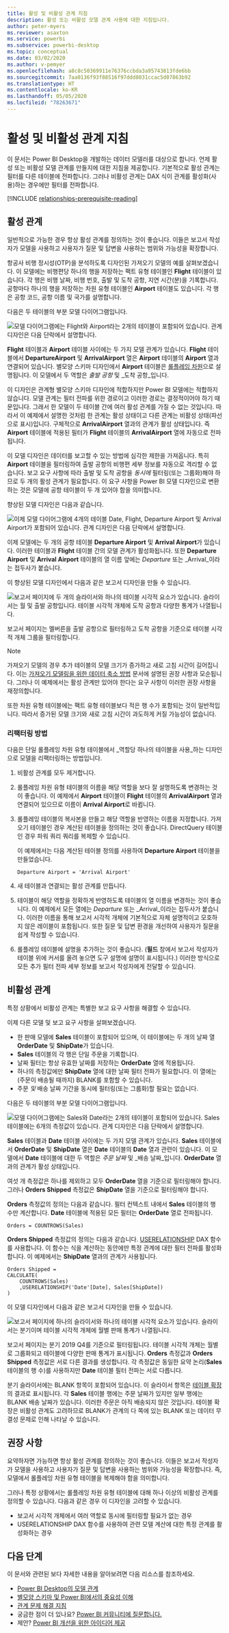 ```yaml
---
title: 활성 및 비활성 관계 지침
description: 활성 또는 비활성 모델 관계 사용에 대한 지침입니다.
author: peter-myers
ms.reviewer: asaxton
ms.service: powerbi
ms.subservice: powerbi-desktop
ms.topic: conceptual
ms.date: 03/02/2020
ms.author: v-pemyer
ms.openlocfilehash: a8c8c50369911e76376ccbda3a95743813fde6bb
ms.sourcegitcommit: 7aa0136f93f88516f97ddd8031ccac5d07863b92
ms.translationtype: HT
ms.contentlocale: ko-KR
ms.lasthandoff: 05/05/2020
ms.locfileid: "78263671"
---
```

# <a name="active-vs-inactive-relationship-guidance"></a>활성 및 비활성 관계 지침

이 문서는 Power BI Desktop을 개발하는 데이터 모델러를 대상으로 합니다. 언제 활성 또는 비활성 모델 관계를 만들지에 대한 지침을 제공합니다. 기본적으로 활성 관계는 필터를 다른 테이블에 전파합니다. 그러나 비활성 관계는 DAX 식이 관계를 활성화(사용)하는 경우에만 필터를 전파합니다.

[!INCLUDE [relationships-prerequisite-reading](includes/relationships-prerequisite-reading.md)]

## <a name="active-relationships"></a>활성 관계

일반적으로 가능한 경우 항상 활성 관계를 정의하는 것이 좋습니다. 이들은 보고서 작성자가 모델을 사용하고 사용자가 질문 및 답변을 사용하는 범위와 가능성을 확장합니다.

항공사 비행 정시성(OTP)을 분석하도록 디자인된 가져오기 모델의 예를 살펴보겠습니다. 이 모델에는 비행편당 하나의 행을 저장하는 팩트 유형 테이블인 **Flight** 테이블이 있습니다. 각 행은 비행 날짜, 비행 번호, 출발 및 도착 공항, 지연 시간(분)을 기록합니다. 공항마다 하나의 행을 저장하는 차원 유형 테이블인 **Airport** 테이블도 있습니다. 각 행은 공항 코드, 공항 이름 및 국가를 설명합니다.

다음은 두 테이블의 부분 모델 다이어그램입니다.

![모델 다이어그램에는 Flight와 Airport라는 2개의 테이블이 포함되어 있습니다. 관계 디자인은 다음 단락에서 설명합니다.](media/relationships-active-inactive/flight-model-1.png)

**Flight** 테이블과 **Airport** 테이블 사이에는 두 가지 모델 관계가 있습니다. **Flight** 테이블에서 **DepartureAirport** 및 **ArrivalAirport** 열은 **Airport** 테이블의 **Airport** 열과 연결되어 있습니다. 별모양 스키마 디자인에서 **Airport** 테이블은 [롤플레잉 차원](star-schema.md#role-playing-dimensions)으로 설명됩니다. 이 모델에서 두 역할은 _출발 공항_ 및 _도착 공항_입니다.

이 디자인은 관계형 별모양 스키마 디자인에 적합하지만 Power BI 모델에는 적합하지 않습니다. 모델 관계는 필터 전파를 위한 경로이고 이러한 경로는 결정적이어야 하기 때문입니다. 그래서 한 모델이 두 테이블 간에 여러 활성 관계를 가질 수 없는 것입니다. 따라서 이 예제에서 설명한 것처럼 한 관계는 활성 상태이고 다른 관계는 비활성 상태(파선으로 표시)입니다. 구체적으로 **ArrivalAirport** 열과의 관계가 활성 상태입니다. 즉 **Airport** 테이블에 적용된 필터가 **Flight** 테이블의 **ArrivalAirport** 열에 자동으로 전파됩니다.

이 모델 디자인은 데이터를 보고할 수 있는 방법에 심각한 제한을 가져옵니다. 특히 **Airport** 테이블을 필터링하여 출발 공항의 비행편 세부 정보를 자동으로 격리할 수 없습니다. 보고 요구 사항에 따라 출발 및 도착 공항을 _동시에_ 필터링(또는 그룹화)해야 하므로 두 개의 활성 관계가 필요합니다. 이 요구 사항을 Power BI 모델 디자인으로 변환하는 것은 모델에 공항 테이블이 두 개 있어야 함을 의미합니다.

향상된 모델 디자인은 다음과 같습니다.

![이제 모델 다이어그램에 4개의 테이블 Date, Flight, Departure Airport 및 Arrival Airport가 포함되어 있습니다. 관계 디자인은 다음 단락에서 설명합니다.](media/relationships-active-inactive/flight-model-2.png)

이제 모델에는 두 개의 공항 테이블 **Departure Airport** 및 **Arrival Airport**가 있습니다. 이러한 테이블과 **Flight** 테이블 간의 모델 관계가 활성화됩니다. 또한 **Departure Airport** 및 **Arrival Airport** 테이블의 열 이름 앞에는 _Departure_ 또는 _Arrival_이라는 접두사가 붙습니다.

이 향상된 모델 디자인에서 다음과 같은 보고서 디자인을 만들 수 있습니다.

![보고서 페이지에 두 개의 슬라이서와 하나의 테이블 시각적 요소가 있습니다. 슬라이서는 월 및 출발 공항입니다. 테이블 시각적 개체에 도착 공항과 다양한 통계가 나열됩니다.](media/relationships-active-inactive/flight-report-design.png)

보고서 페이지는 멜버른을 출발 공항으로 필터링하고 도착 공항을 기준으로 테이블 시각적 개체 그룹을 필터링합니다.

> [!NOTE]
> 가져오기 모델의 경우 추가 테이블의 모델 크기가 증가하고 새로 고침 시간이 길어집니다. 이는 [가져오기 모델링을 위한 데이터 축소 방법](import-modeling-data-reduction.md) 문서에 설명된 권장 사항과 모순됩니다. 그러나 이 예제에서는 활성 관계만 있어야 한다는 요구 사항이 이러한 권장 사항을 재정의합니다.
>
> 또한 차원 유형 테이블에는 팩트 유형 테이블보다 적은 행 수가 포함되는 것이 일반적입니다. 따라서 증가된 모델 크기와 새로 고침 시간이 과도하게 커질 가능성이 없습니다.

### <a name="refactoring-methodology"></a>리팩터링 방법

다음은 단일 롤플레잉 차원 유형 테이블에서 _역할당 하나의 테이블을 사용_하는 디자인으로 모델을 리팩터링하는 방법입니다.

1. 비활성 관계를 모두 제거합니다.
2. 롤플레잉 차원 유형 테이블의 이름을 해당 역할을 보다 잘 설명하도록 변경하는 것이 좋습니다. 이 예제에서 **Airport** 테이블이 **Flight** 테이블의 **ArrivalAirport** 열과 연결되어 있으므로 이름이 **Arrival Airport**로 바뀝니다.
3. 롤플레잉 테이블의 복사본을 만들고 해당 역할을 반영하는 이름을 지정합니다. 가져오기 테이블인 경우 계산된 테이블을 정의하는 것이 좋습니다. DirectQuery 테이블인 경우 파워 쿼리 쿼리를 복제할 수 있습니다.

    이 예제에서는 다음 계산된 테이블 정의를 사용하여 **Departure Airport** 테이블을 만들었습니다.

    ```dax
    Departure Airport = 'Arrival Airport'
    ```

4. 새 테이블과 연결되는 활성 관계를 만듭니다.
5. 테이블이 해당 역할을 정확하게 반영하도록 테이블의 열 이름을 변경하는 것이 좋습니다. 이 예제에서 모든 열에는 _Departure_ 또는 _Arrival_이라는 접두사가 붙습니다. 이러한 이름을 통해 보고서 시각적 개체에 기본적으로 자체 설명적이고 모호하지 않은 레이블이 포함됩니다. 또한 질문 및 답변 환경을 개선하여 사용자가 질문을 쉽게 작성할 수 있습니다.
6. 롤플레잉 테이블에 설명을 추가하는 것이 좋습니다. (**필드** 창에서 보고서 작성자가 테이블 위에 커서를 올려 놓으면 도구 설명에 설명이 표시됩니다.) 이러한 방식으로 모든 추가 필터 전파 세부 정보를 보고서 작성자에게 전달할 수 있습니다.

## <a name="inactive-relationships"></a>비활성 관계

특정 상황에서 비활성 관계는 특별한 보고 요구 사항을 해결할 수 있습니다.

이제 다른 모델 및 보고 요구 사항을 살펴보겠습니다.

- 한 판매 모델에 **Sales** 테이블이 포함되어 있으며, 이 테이블에는 두 개의 날짜 열 **OrderDate** 및 **ShipDate**가 있습니다.
- **Sales** 테이블의 각 행은 단일 주문을 기록합니다.
- 날짜 필터는 항상 유효한 날짜를 저장하는 **OrderDate** 열에 적용됩니다.
- 하나의 측정값에만 **ShipDate** 열에 대한 날짜 필터 전파가 필요합니다. 이 열에는 (주문이 배송될 때까지) BLANK를 포함할 수 있습니다.
- 주문 _및_ 배송 날짜 기간을 동시에 필터링(또는 그룹화)할 필요는 없습니다.

다음은 두 테이블의 부분 모델 다이어그램입니다.

![모델 다이어그램에는 Sales와 Date라는 2개의 테이블이 포함되어 있습니다. Sales 테이블에는 6개의 측정값이 있습니다. 관계 디자인은 다음 단락에서 설명합니다.](media/relationships-active-inactive/sales-model.png)

**Sales** 테이블과 **Date** 테이블 사이에는 두 가지 모델 관계가 있습니다. **Sales** 테이블에서 **OrderDate** 및 **ShipDate** 열은 **Date** 테이블의 **Date** 열과 관련이 있습니다. 이 모델에서 **Date** 테이블에 대한 두 역할은 _주문 날짜_ 및 _배송 날짜_입니다. **OrderDate** 열과의 관계가 활성 상태입니다.

여섯 개 측정값은 하나를 제외하고 모두 **OrderDate** 열을 기준으로 필터링해야 합니다. 그러나 **Orders Shipped** 측정값은 **ShipDate** 열을 기준으로 필터링해야 합니다.

**Orders** 측정값의 정의는 다음과 같습니다. 필터 컨텍스트 내에서 **Sales** 테이블의 행 수만 계산합니다. **Date** 테이블에 적용된 모든 필터는 **OrderDate** 열로 전파됩니다.

```dax
Orders = COUNTROWS(Sales)
```

**Orders Shipped** 측정값의 정의는 다음과 같습니다. [USERELATIONSHIP](/dax/userelationship-function-dax) DAX 함수를 사용합니다. 이 함수는 식을 계산하는 동안에만 특정 관계에 대한 필터 전파를 활성화합니다. 이 예제에서는 **ShipDate** 열과의 관계가 사용됩니다.

```dax
Orders Shipped =
CALCULATE(
    COUNTROWS(Sales)
    ,USERELATIONSHIP('Date'[Date], Sales[ShipDate])
)
```

이 모델 디자인에서 다음과 같은 보고서 디자인을 만들 수 있습니다.

![보고서 페이지에 하나의 슬라이서와 하나의 테이블 시각적 요소가 있습니다. 슬라이서는 분기이며 테이블 시각적 개체에 월별 판매 통계가 나열됩니다.](media/relationships-active-inactive/sales-report-design.png)

보고서 페이지는 분기 2019 Q4를 기준으로 필터링됩니다. 테이블 시각적 개체는 월별로 그룹화되고 테이블에 다양한 판매 통계가 표시됩니다. **Orders** 측정값과 **Orders Shipped** 측정값은 서로 다른 결과를 생성합니다. 각 측정값은 동일한 요약 논리(**Sales** 테이블의 행 수)를 사용하지만 **Date** 테이블 필터 전파는 서로 다릅니다.

분기 슬라이서에는 BLANK 항목이 포함되어 있습니다. 이 슬라이서 항목은 [테이블 확장](../desktop-relationships-understand.md#strong-relationships)의 결과로 표시됩니다. 각 **Sales** 테이블 행에는 주문 날짜가 있지만 일부 행에는 BLANK 배송 날짜가 있습니다. 이러한 주문은 아직 배송되지 않은 것입니다. 테이블 확장은 비활성 관계도 고려하므로 BLANK가 관계의 다 쪽에 있는 BLANK 또는 데이터 무결성 문제로 인해 나타날 수 있습니다.

## <a name="recommendations"></a>권장 사항

요약하자면 가능하면 항상 활성 관계를 정의하는 것이 좋습니다. 이들은 보고서 작성자가 모델을 사용하고 사용자가 질문 및 답변을 사용하는 범위와 가능성을 확장합니다. 즉, 모델에서 롤플레잉 차원 유형 테이블을 복제해야 함을 의미합니다.

그러나 특정 상황에서는 롤플레잉 차원 유형 테이블에 대해 하나 이상의 비활성 관계를 정의할 수 있습니다. 다음과 같은 경우 이 디자인을 고려할 수 있습니다.

- 보고서 시각적 개체에서 여러 역할로 동시에 필터링할 필요가 없는 경우
- USERELATIONSHIP DAX 함수를 사용하여 관련 모델 계산에 대한 특정 관계를 활성화하는 경우

## <a name="next-steps"></a>다음 단계

이 문서와 관련된 보다 자세한 내용을 알아보려면 다음 리소스를 참조하세요.

- [Power BI Desktop의 모델 관계](../desktop-relationships-understand.md)
- [별모양 스키마 및 Power BI에서의 중요성 이해](star-schema.md)
- [관계 문제 해결 지침](relationships-troubleshoot.md)
- 궁금한 점이 더 있나요? [Power BI 커뮤니티에 질문합니다.](https://community.powerbi.com/)
- 제안? [Power BI 개선을 위한 아이디어 제공](https://ideas.powerbi.com/)
